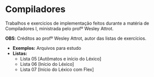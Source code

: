 # Compiladores

Trabalhos e exercicios de implementação feitos durante a matéria de Compiladores I, ministrada pelo profº Wesley Attrot.

**OBS**: Créditos ao profº Wesley Attrot, autor das listas de exercícios.

* **Exemplos:** Arquivos para estudo
* **Listas:**
    - Lista 05 [Autômatos e início do Léxico]
    - Lista 06 [Início do Léxico]
    - Lista 07 [Início do Léxico com Flex]